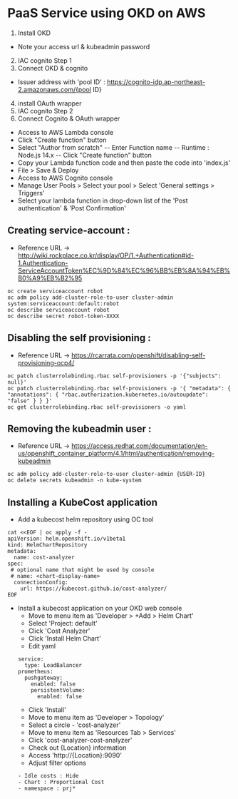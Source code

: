 # PaaS Service using OKD on AWS

1. Install OKD
- Note your access url & kubeadmin password
2. IAC cognito Step 1
3. Connect OKD & cognito
- Issuer address with 'pool ID' : https://cognito-idp.ap-northeast-2.amazonaws.com/{pool ID}
4. install OAuth wrapper 
5. IAC cognito Step 2
6. Connect Cognito & OAuth wrapper

- Access to AWS Lambda console
- Click "Create function" button
- Select "Author from scratch" 
-- Enter Function name
-- Runtime : Node.js 14.x
-- Click "Create function" button
- Copy your Lambda function code and then paste the code into 'index.js'
- File > Save & Deploy
- Access to AWS Cognito console
- Manage User Pools > Select your pool > Select 'General settings > Triggers'
- Select your lambda function in drop-down list of the 'Post authentication' & 'Post Confirmation'

## Creating service-account :
- Reference URL -> http://wiki.rockplace.co.kr/display/OP/1.+Authentication#id-1.Authentication-ServiceAccountToken%EC%9D%84%EC%96%BB%EB%8A%94%EB%B0%A9%EB%B2%95
```
oc create serviceaccount robot
oc adm policy add-cluster-role-to-user cluster-admin system:serviceaccount:default:robot
oc describe serviceaccount robot
oc describe secret robot-token-XXXX
```

## Disabling the self provisioning :
- Reference URL -> https://rcarrata.com/openshift/disabling-self-provisioning-ocp4/
```
oc patch clusterrolebinding.rbac self-provisioners -p '{"subjects": null}'
oc patch clusterrolebinding.rbac self-provisioners -p '{ "metadata": { "annotations": { "rbac.authorization.kubernetes.io/autoupdate": "false" } } }'
oc get clusterrolebinding.rbac self-provisioners -o yaml
```

## Removing the kubeadmin user :
- Reference URL -> https://access.redhat.com/documentation/en-us/openshift_container_platform/4.1/html/authentication/removing-kubeadmin
```
oc adm policy add-cluster-role-to-user cluster-admin {USER-ID}
oc delete secrets kubeadmin -n kube-system
```

## Installing a KubeCost application
+ Add a kubecost helm repository using OC tool

```
cat <<EOF | oc apply -f -
apiVersion: helm.openshift.io/v1beta1
kind: HelmChartRepository
metadata:
  name: cost-analyzer
spec:
 # optional name that might be used by console
 # name: <chart-display-name>
  connectionConfig:
    url: https://kubecost.github.io/cost-analyzer/
EOF
```

+ Install a kubecost application on your OKD web console
	+ Move to menu item as 'Developer > +Add > Helm Chart'
	+ Select 'Project: default'
	+ Click 'Cost Analyzer'
	+ Click 'Install Helm Chart'
	+ Edit yaml
	```
	service:
	  type: LoadBalancer
	prometheus:
	  pushgateway:
	    enabled: false
	    persistentVolume:
	      enabled: false
	```
	+ Click 'Install'
	+ Move to menu item as 'Developer > Topology'
	+ Select a circle - 'cost-analyzer'
	+ Move to menu item as 'Resources Tab > Services'
	+ Click 'cost-analyzer-cost-analyzer'
	+ Check out {Location} information
	+ Access 'http://{Location}:9090'
	+ Adjust filter options
	```
	- Idle costs : Hide
	- Chart : Proportional Cost
	- namespace : prj*
	```
